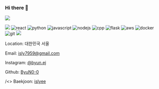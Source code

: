 ### Hi there 👋

<!--
**ByuN0-0/ByuN0-0** is a ✨ _special_ ✨ repository because its `README.md` (this file) appears on your GitHub profile.

Here are some ideas to get you started:

- 🔭 I’m currently working on ...
- 🌱 I’m currently learning ...
- 👯 I’m looking to collaborate on ...
- 🤔 I’m looking for help with ...
- 💬 Ask me about ...
- 📫 How to reach me: ...
- 😄 Pronouns: ...
- ⚡ Fun fact: ...
-->
<img src="https://capsule-render.vercel.app/api?type=waving&color=BDBDC8&height=150&section=header" />

<a href="https://github.com/anuraghazra/github-readme-stats/"><img src="https://github-readme-stats.vercel.app/api/top-langs/?username=ByuN0-0"></a>
<img
        src="https://img.shields.io/badge/React-61DAFB?style=flat&logo=React&logoColor=white"
        alt="react"
      />
      <img
        src="https://img.shields.io/badge/Python-3776AB?style=flat&logo=Python&logoColor=white"
        alt="python"
      />
      <img
        src="https://img.shields.io/badge/JavaScript-F7DF1E?style=flat&logo=javascript&logoColor=white"
        alt="javascript"
      />
      <img
        src="https://img.shields.io/badge/NodeJS-339933?style=flat&logo=nodedotjs&logoColor=white"
        alt="nodejs"
      />
      <img
        src="https://img.shields.io/badge/cpp-00599C?style=flat&logo=cplusplus&logoColor=white"
        alt="cpp"
      />
      <img
        src="https://img.shields.io/badge/Flask-000000?style=flat&logo=flask&logoColor=white"
        alt="flask"
      />
      <img
        src="https://img.shields.io/badge/AWS-232F3E?style=flat&logo=amazonaws&logoColor=white"
        alt="aws"
      />
      <img
        src="https://img.shields.io/badge/docker-2496ED?style=flat&logo=docker&logoColor=white"
        alt="docker"
      />
      <img
        src="https://img.shields.io/badge/git-F05032?style=flat&logo=git&logoColor=white"
        alt="git"
      />
<img src="https://capsule-render.vercel.app/api?type=waving&color=BDBDC8&height=150&section=footer" />

<div className="contact-info">
        <p>
          <FontAwesomeIcon className="social_ico" icon={faLocationDot} /> Location: 대한민국 서울
        </p>
        <p>
          <FontAwesomeIcon className="social_ico" icon={faSquareEnvelope} /> Email:
          <a href="mailto:isly7959@gmail.com">isly7959@gmail.com</a>
        </p>
        <p>
          <FontAwesomeIcon className="social_ico" icon={faSquareInstagram} /> Instagram:
          <a href="https://www.instagram.com/byun.ej/" target="_blank" rel="noreferrer">
            @byun.ej
          </a>
        </p>
        <p>
          <FontAwesomeIcon className="social_ico" icon={faSquareGithub} /> Github:
          <a href="https://github.com/ByuN0-0" target="_blank" rel="noreferrer">
            ByuN0-0
          </a>
        </p>
        <p>
          /&lt;&gt; Baekjoon:
          <a href="https://www.acmicpc.net/user/islyee" target="_blank" rel="noreferrer">
            islyee
          </a>
        </p>
      </div>
